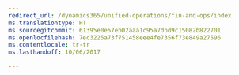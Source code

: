 ```yaml
---
redirect_url: /dynamics365/unified-operations/fin-and-ops/index
ms.translationtype: HT
ms.sourcegitcommit: 61395e0e57eb02aaa1c95a7dbd9c15082b822701
ms.openlocfilehash: 7ec3225a73f751458eee4fe7356f73e849a27596
ms.contentlocale: tr-tr
ms.lasthandoff: 10/06/2017

---
```


